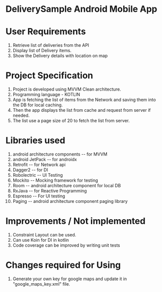 # DeliverySample Android Mobile App
  
# User Requirements
   1. Retrieve list of deliveries from the API
   2. Display list of Delivery items.
   3. Show the Delivery details with location on map
   
   
# Project Specification
   1. Project is developed using MVVM Clean architecture.
   2. Programming language - KOTLIN
   3. App is fetching the list of items from the Network and saving them into the DB for local caching.
   4. Then the app displays the list from cache and request from server if needed.
   5. The list use a page size of 20 to fetch the list from server.
   

# Libraries used
  1. android architecture components -- for MVVM 
  2. android JetPack -- for androidx
  3. Retrofit    -- for Network api 
  4. Dagger2   -- for DI
  5. Robolectric -- UI Testing
  6. Mockito  -- Mocking framework for testing
  7. Room  --  android architecture component for local DB
  8. RxJava -- for Reactive Programming
  9. Espresso -- For UI testing
 10. Paging -- android architecture component paging library   
   
  
# Improvements / Not implemented
  
  1. Constraint Layout can be used.
  2. Can use Koin for DI in kotlin 
  3. Code coverage can be improved by writing unit tests
  
# Changes required for Using
  1. Generate your own key for google maps and update it in "google_maps_key.xml" file.
  
 